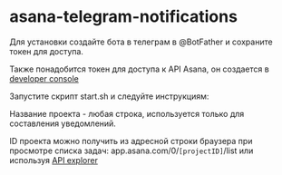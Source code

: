 # asana-telegram-notifications

Для установки создайте бота в телеграм в @BotFather и сохраните токен для доступа.

Также понадобится токен для доступа к API Asana, он создается в [developer console](https://app.asana.com/0/developer-console)

Запустите скрипт start.sh и следуйте инструкциям:

Название проекта - любая строка, используется только для составления уведомлений. 

ID проекта можно получить из адресной строки браузера при просмотре списка задач:
app.asana.com/0/`[projectID]`/list или используя [API explorer](https://developers.asana.com/explorer)
